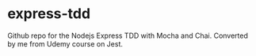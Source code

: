 # express-tdd
Github repo for the Nodejs Express TDD with Mocha and Chai. Converted by me from Udemy course on Jest.
